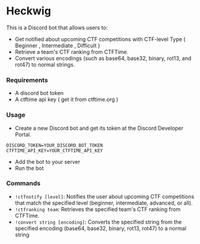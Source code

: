 # Heckwig
This is a Discord bot that allows users to:
  - Get notified about upcoming CTF competitions with CTF-level Type ( Beginner , Intermediate , Difficult )
  - Retrieve a team's CTF ranking from CTFTime.
  - Convert various encodings (such as base64, base32, binary, rot13, and rot47) to normal strings.

### Requirements
  - A discord bot token
  - A ctftime api key ( get it from ctftime.org )

### Usage
  - Create a new Discord bot and get its token at the Discord Developer Portal.
  ```shell
  DISCORD_TOKEN=YOUR_DISCORD_BOT_TOKEN
  CTFTIME_API_KEY=YOUR_CTFTIME_API_KEY
  ```
  - Add the bot to your server
  - Run the bot
  
### Commands
- `!ctfnotify [level]`: Notifies the user about upcoming CTF competitions that match the specified level (beginner, intermediate, advanced, or all).
- `!ctfranking team`: Retrieves the specified team's CTF ranking from CTFTime.
- `!convert string [encoding]`: Converts the specified string from the specified encoding (base64, base32, binary, rot13, rot47) to a normal string
